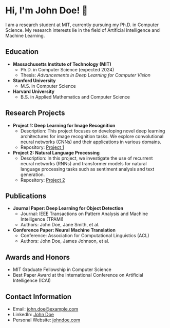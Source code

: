 # Hi, I'm John Doe! 👋

I am a research student at MIT, currently pursuing my Ph.D. in Computer Science. My research interests lie in the field of Artificial Intelligence and Machine Learning.

## Education

- **Massachusetts Institute of Technology (MIT)**
  - Ph.D. in Computer Science (expected 2024)
  - Thesis: _Advancements in Deep Learning for Computer Vision_
- **Stanford University**
  - M.S. in Computer Science
- **Harvard University**
  - B.S. in Applied Mathematics and Computer Science

## Research Projects

- **Project 1: Deep Learning for Image Recognition**
  - Description: This project focuses on developing novel deep learning architectures for image recognition tasks. We explore convolutional neural networks (CNNs) and their applications in various domains.
  - Repository: [Project 1](https://github.com/your-username/project1)
- **Project 2: Natural Language Processing**
  - Description: In this project, we investigate the use of recurrent neural networks (RNNs) and transformer models for natural language processing tasks such as sentiment analysis and text generation.
  - Repository: [Project 2](https://github.com/your-username/project2)

## Publications

- **Journal Paper: Deep Learning for Object Detection**
  - Journal: IEEE Transactions on Pattern Analysis and Machine Intelligence (TPAMI)
  - Authors: John Doe, Jane Smith, et al.
- **Conference Paper: Neural Machine Translation**
  - Conference: Association for Computational Linguistics (ACL)
  - Authors: John Doe, James Johnson, et al.

## Awards and Honors

- MIT Graduate Fellowship in Computer Science
- Best Paper Award at the International Conference on Artificial Intelligence (ICAI)

## Contact Information

- Email: john.doe@example.com
- LinkedIn: [John Doe](https://www.linkedin.com/in/johndoe)
- Personal Website: [johndoe.com](https://www.johndoe.com)
